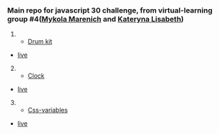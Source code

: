 ### Main repo for **javascript 30** challenge, from **virtual-learning group #4**([Mykola Marenich](https://github.com/NickMarinade) and [Kateryna Lisabeth](https://github.com/KLisabeth))




1. - [Drum kit](https://github.com/KLisabeth/drum-kit)
- [live](https://klisabeth.github.io/drum-kit/)
2. - [Clock](https://github.com/NickMarinade/Clock-)
- [live](https://nickmarinade.github.io/Clock-/)
3. - [Сss-variables](https://github.com/NickMarinade/css-variables)
- [live](https://nickmarinade.github.io/css-variables/)

